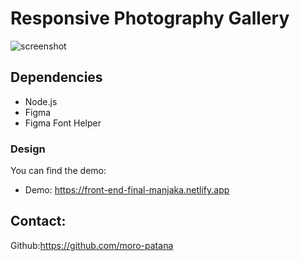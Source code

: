 # Responsive Photography Gallery

![screenshot](https://iili.io/KuMCBt.png)

## Dependencies

- Node.js
- Figma
- Figma Font Helper

### Design

You can find the demo:

- Demo: https://front-end-final-manjaka.netlify.app

## Contact:
Github:https://github.com/moro-patana

